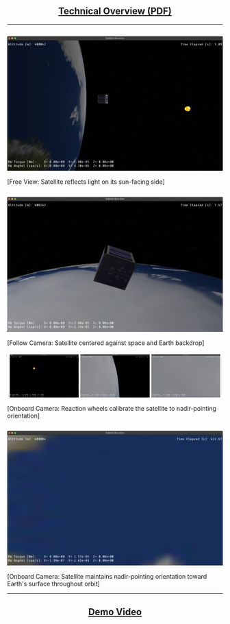 <h2 align="center">
  <a href="./preview/satellite_technical_overview.pdf"><u><strong>Technical Overview (PDF)</strong></u></a>
</h2>

<hr>

![Free View](./preview/free_shot1.png)  
<p>[Free View: Satellite reflects light on its sun-facing side]</p>

![Follow View](./preview/follow_shot.png)
<p>[Follow Camera: Satellite centered against space and Earth backdrop]</p>

<p align="center">
  <img src="./preview/nadir_pointing1.png" width="32%" />
  <img src="./preview/nadir_pointing2.png" width="32%" />
  <img src="./preview/nadir_pointing3.png" width="32%" />
</p>
<p>[Onboard Camera: Reaction wheels calibrate the satellite to nadir-pointing orientation]</p>

![Onboard View](./preview/nadir_shot.png)
<p>[Onboard Camera: Satellite maintains nadir-pointing orientation toward Earth's surface throughout orbit]</p>

<hr>

<h2 align="center">
  <a href="https://www.youtube.com/watch?v=Kj6E2tMiXCs"><u><strong>Demo Video</strong></u></a>
</h2>
